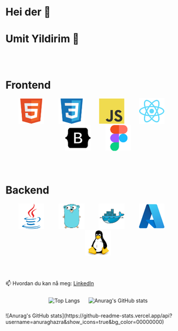 <p align="center">
  
# Hei der 👋

# Umit Yildirim 🚀

</p>

<br><br>

<p align="center">

# Frontend

</p>

<p align="center">
<img src="https://raw.githubusercontent.com/devicons/devicon/master/icons/html5/html5-original.svg" alt="html5" width="70" height="70"/>&nbsp;&nbsp;&nbsp;&nbsp;&nbsp;&nbsp;&nbsp;&nbsp;&nbsp; 
<img src="https://raw.githubusercontent.com/devicons/devicon/master/icons/css3/css3-original.svg" alt="css3" width="70" height="70"/>&nbsp;&nbsp;&nbsp;&nbsp;&nbsp;&nbsp;&nbsp;&nbsp;&nbsp;
<img src="https://raw.githubusercontent.com/devicons/devicon/master/icons/javascript/javascript-original.svg" alt="javascript" width="70" height="70"/>&nbsp;&nbsp;&nbsp;&nbsp;&nbsp;&nbsp;&nbsp;&nbsp;&nbsp;
<img src="https://raw.githubusercontent.com/devicons/devicon/master/icons/react/react-original.svg" alt="react" width="70" height="70"/>&nbsp;&nbsp;&nbsp;&nbsp;&nbsp;&nbsp;&nbsp;&nbsp;&nbsp; 
<img src="https://raw.githubusercontent.com/devicons/devicon/master/icons/bootstrap/bootstrap-plain.svg" alt="bootstrap" width="70" height="70"/>&nbsp;&nbsp;&nbsp;&nbsp;&nbsp;&nbsp;&nbsp;&nbsp;&nbsp; 
<img src="https://raw.githubusercontent.com/devicons/devicon/master/icons/figma/figma-original.svg" alt="figma" width="70" height="70"/>
</p>

<br><br>

<p align="center">

# Backend

</p>

<p align="center">
<img src="https://raw.githubusercontent.com/devicons/devicon/master/icons/java/java-original.svg" alt="java" width="70" height="70"/>&nbsp;&nbsp;&nbsp;&nbsp;&nbsp;&nbsp;&nbsp;&nbsp;&nbsp; 
<img src="https://raw.githubusercontent.com/devicons/devicon/master/icons/go/go-original.svg" alt="golang" width="70" height="70"/>&nbsp;&nbsp;&nbsp;&nbsp;&nbsp;&nbsp;&nbsp;&nbsp;&nbsp; 
<img src="https://raw.githubusercontent.com/devicons/devicon/master/icons/docker/docker-original.svg" alt="docker" width="70" height="70"/>&nbsp;&nbsp;&nbsp;&nbsp;&nbsp;&nbsp;&nbsp;&nbsp;&nbsp; 
<img src="https://raw.githubusercontent.com/devicons/devicon/master/icons/azure/azure-original.svg" alt="azure" width="70" height="70"/>&nbsp;&nbsp;&nbsp;&nbsp;&nbsp;&nbsp;&nbsp;&nbsp;&nbsp; 
<img src="https://raw.githubusercontent.com/devicons/devicon/master/icons/linux/linux-original.svg" alt="linux" width="70" height="70"/>
</p>

<br><br>

<p align="center">

📫 Hvordan du kan nå meg: [LinkedIn](https://www.linkedin.com/in/umit-yildirim57/)

</p>

<p align="center">
  <img src="https://github-readme-stats.vercel.app/api/top-langs/?username=yildirimsinop&layout=pie" alt="Top Langs" height="150" style="margin:10px" />
  <img src="https://github-readme-stats.vercel.app/api?username=yildirimsinop&hide=contribs,prs" alt="Anurag's GitHub stats" height="150" style="margin:10px" />
</p>
![Anurag's GitHub stats](https://github-readme-stats.vercel.app/api?username=anuraghazra&show_icons=true&bg_color=00000000)
